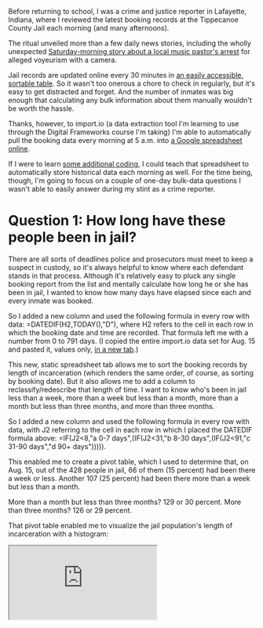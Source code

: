 Before returning to school, I was a crime and justice reporter in Lafayette, Indiana, where I reviewed the latest booking records at the Tippecanoe County Jail each morning (and many afternoons).

The ritual unveiled more than a few daily news stories, including the wholly unexpected <a href="http://www.jconline.com/story/news/crime/2015/07/11/church-music-pastor-arrested-voyeurism/30013533/">Saturday-morning story about a local music pastor's arrest</a> for alleged voyeurism with a camera.

Jail records are updated online every 30 minutes in <a href="http://www2.tippecanoe.in.gov/inmates/inmates.aspx">an easily accessible, sortable table</a>. So it wasn't too onerous a chore to check in regularly, but it's easy to get distracted and forget. And the number of inmates was big enough that calculating any bulk information about them manually wouldn't be worth the hassle.

Thanks, however, to import.io (a data extraction tool I'm learning to use through the Digital Frameworks course I'm taking) I'm able to automatically pull the booking data every morning at 5 a.m. into <a href="https://docs.google.com/a/u.northwestern.edu/spreadsheets/d/1_im6MN9_WptdgaxaER_47mtD9d1lL-I20hd4OMBBWBM/edit?usp=sharing">a Google spreadsheet online</a>.

If I were to learn <a href="http://www.computerworld.com/article/2469616/business-intelligence/business-intelligence-79661-how-to-create-an-automatically-updating-spreadsheet.html#slide9">some additional coding</a>, I could teach that spreadsheet to automatically store historical data each morning as well. For the time being, though, I'm going to focus on a couple of one-day bulk-data questions I wasn't able to easily answer during my stint as a crime reporter.

# Question 1: How long have these people been in jail?

There are all sorts of deadlines police and prosecutors must meet to keep a suspect in custody, so it's always helpful to know where each defendant stands in that process. Although it's relatively easy to pluck any single booking report from the list and mentally calculate how long he or she has been in jail, I wanted to know how many days have elapsed since each and every inmate was booked.

So I added a new column and used the following formula in every row with data: =DATEDIF(H2,TODAY(),"D"), where H2 refers to the cell in each row in which the booking date and time are recorded. That formula left me with a number from 0 to 791 days. (I copied the entire import.io data set for Aug. 15 and pasted it, values only, <a href="https://docs.google.com/a/u.northwestern.edu/spreadsheets/d/1_im6MN9_WptdgaxaER_47mtD9d1lL-I20hd4OMBBWBM/edit?usp=sharing">in a new tab</a>.)

This new, static spreadsheet tab allows me to sort the booking records by length of incarceration (which renders the same order, of course, as sorting by booking date). But it also allows me to add a column to reclassify/redescribe that length of time. I want to know who's been in jail less than a week, more than a week but less than a month, more than a month but less than three months, and more than three months.

So I added a new column and used the following formula in every row with data, with J2 referring to the cell in each row in which I placed the DATEDIF formula above: =IF(J2<8,"a 0-7 days",(IF(J2<31,"b 8-30 days",(IF(J2<91,"c 31-90 days","d 90+ days"))))).

This enabled me to create a pivot table, which I used to determine that, on Aug. 15, out of the 428 people in jail, 66 of them (15 percent) had been there a week or less. Another 107 (25 percent) had been there more than a week but less than a month.

More than a month but less than three months? 129 or 30 percent. More than three months? 126 or 29 percent.

That pivot table enabled me to visualize the jail population's length of incarceration with a histogram:

<iframe src="https://docs.google.com/spreadsheets/d/1_im6MN9_WptdgaxaER_47mtD9d1lL-I20hd4OMBBWBM/pubhtml?gid=1401009722&amp;single=true&amp;widget=true&amp;headers=false"></iframe>


